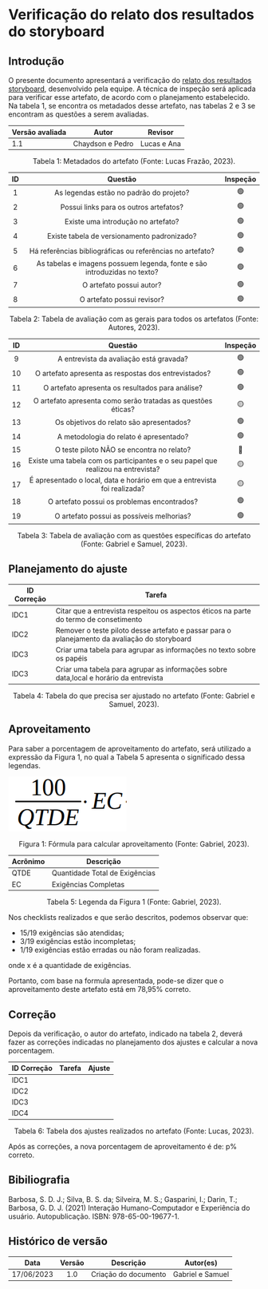 # Verificação do relato dos resultados do storyboard

## Introdução

O presente documento apresentará a verificação do [relato dos resultados storyboard](../../design-avaliacao-desenvolvimento/nivel1/storyboard/relatoDosResultadosStoryBoard.md), desenvolvido pela equipe. A técnica de inspeção será aplicada para verificar esse artefato, de acordo com o planejamento estabelecido. Na tabela 1, se encontra os metadados desse artefato, nas tabelas 2 e 3 se encontram as questões a serem avaliadas.

<center>

| Versão avaliada | Autor            | Revisor     |
| ---------------- | ---------------- | ----------- |
| 1.1              | Chaydson e Pedro | Lucas e Ana |

</center>

<div style="text-align: center">
<p> Tabela 1: Metadados do artefato (Fonte: Lucas Frazão, 2023). </p>
</div>

| ID |                                 Questão                                 | Inspeção |
| :-: | :-----------------------------------------------------------------------: | :--------: |
| 1 |                 As legendas estão no padrão do projeto?                 |     🟢     |
| 2 |                  Possui links para os outros artefatos?                  |     🟢     |
| 3 |                   Existe uma introdução no artefato?                   |     🟢     |
| 4 |                Existe tabela de versionamento padronizado?                |     🟢     |
| 5 |      Há referências bibliográficas ou referências no artefato?      |     🟢     |
| 6 | As tabelas e imagens possuem legenda, fonte e são introduzidas no texto? |     🟢     |
| 7 |                         O artefato possui autor?                         |     🟢     |
| 8 |                        O artefato possui revisor?                        |     🟢     |

<div style="text-align: center">
<p> Tabela 2: Tabela de avaliação com as gerais para todos os artefatos (Fonte: Autores, 2023). </p>
</div>

| ID |                                     Questão                                     | Inspeção |
| :-: | :------------------------------------------------------------------------------: | :--------: |
| 9 |                    A entrevista da avaliação está gravada?                    |     🟢     |
| 10 |               O artefato apresenta as respostas dos entrevistados?               |     🟢     |
| 11 |                O artefato apresenta os resultados para análise?                |     🟢     |
| 12 |         O artefato apresenta como serão tratadas as questões éticas?         |     🟡     |
| 13 |                    Os objetivos do relato são apresentados?                    |     🟢     |
| 14 |                     A metodologia do relato é apresentado?                     |     🟢     |
| 15 |                    O teste piloto NÃO se encontra no relato?                    |     🔴     |
| 16 | Existe uma tabela com os participantes e o seu papel que realizou na entrevista? |     🟡     |
| 17 |    É apresentado o local, data e horário em que a entrevista foi realizada?    |     🟡     |
| 18 |                   O artefato possui os problemas encontrados?                   |     🟢     |
| 19 |                    O artefato possui as possíveis melhorias?                    |     🟢     |

<div style="text-align: center">
<p> Tabela 3: Tabela de avaliação com as questões específicas do artefato (Fonte: Gabriel e Samuel, 2023). </p>
</div>

## Planejamento do ajuste

| ID Correção | Tarefa                                                                                          |
| ------------- | ----------------------------------------------------------------------------------------------- |
| IDC1          | Citar que a entrevista respeitou os aspectos éticos na parte do termo de consetimento         |
| IDC2          | Remover o teste piloto desse artefato e passar para o planejamento da avaliação do storyboard |
| IDC3          | Criar uma tabela para agrupar as informações no texto sobre os papéis                        |
| IDC3          | Criar uma tabela para agrupar as informações sobre data,local e horário da entrevista        |

<div style="text-align: center">
<p> Tabela 4: Tabela do que precisa ser ajustado no artefato (Fonte: Gabriel e Samuel, 2023). </p>
</div>

## Aproveitamento

Para saber a porcentagem de aproveitamento do artefato, será utilizado a expressão da Figura 1, no qual a Tabela 5 apresenta o significado dessa legendas.

<img src="../../../images/formulaCalculoAproveitamento.png"  alt="legenda da fórmula da figura 1"/>
<div style="text-align: center">

<p> Figura 1: Fórmula para calcular aproveitamento (Fonte: Gabriel, 2023). </p>
</div>

| Acrônimo | Descrição                     |
| --------- | ------------------------------- |
| QTDE      | Quantidade Total de Exigências |
| EC        | Exigências Completas           |

<div style="text-align: center">
<p> Tabela 5: Legenda da Figura 1 (Fonte: Gabriel, 2023). </p>
</div>

Nos checklists realizados e que serão descritos, podemos observar que:

- 15/19 exigências são atendidas;
- 3/19 exigências estão incompletas;
- 1/19 exigências estão erradas ou não foram realizadas.

onde x é a quantidade de exigências.

Portanto, com base na formula apresentada, pode-se dizer que o aproveitamento deste artefato está em 78,95% correto.

## Correção

Depois da verificação, o autor do artefato, indicado na tabela 2, deverá fazer as correções indicadas no planejamento dos ajustes e calcular a nova porcentagem.

| ID Correção | Tarefa | Ajuste |
| ------------- | ------ | ------ |
| IDC1          |        |        |
| IDC2          |        |        |
| IDC3          |        |        |
| IDC4          |        |        |

<!-- Atualizar histórico de versão, após corrigir. -->

<div style="text-align: center">
<p> Tabela 6: Tabela dos ajustes realizados no artefato (Fonte: Lucas, 2023). </p>
</div>

Após as correções, a nova porcentagem de aproveitamento é de: p% correto.

## Bibiliografia

Barbosa, S. D. J.; Silva, B. S. da; Silveira, M. S.; Gasparini, I.; Darin, T.; Barbosa, G. D. J. (2021) Interação Humano-Computador e Experiência do usuário. Autopublicação. ISBN: 978-65-00-19677-1.

## Histórico de versão

|    Data    | Versão |      Descrição      |    Autor(es)    |
| :--------: | :-----: | :--------------------: | :--------------: |
| 17/06/2023 |   1.0   | Criação do documento | Gabriel e Samuel |
